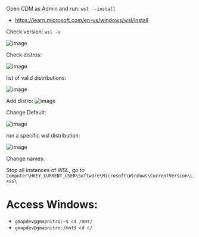 

Open CDM as Admin and run: `wsl --install`

- https://learn.microsoft.com/en-us/windows/wsl/install


Check version: `wsl -v`


![image](https://github.com/geraldotech/CheatSheets/assets/92253544/740f7172-4d96-42b4-8041-1cbcc59141cd)


Check distros: 

![image](https://github.com/geraldotech/CheatSheets/assets/92253544/c4a2cfa1-868c-431d-87b5-4dad8a5db7b4)

list of valid distributions:

![image](https://github.com/geraldotech/CheatSheets/assets/92253544/905662f8-2fe8-4006-b394-0c3e235c5940)

Add distro:
![image](https://github.com/geraldotech/CheatSheets/assets/92253544/87212799-5417-42ae-8bd5-aa05b4752be9)

Change Default:

![image](https://github.com/geraldotech/CheatSheets/assets/92253544/8a82790c-2e0e-4582-9b7c-ad8a285b7d39)

run a specific wsl distribution:

![image](https://github.com/geraldotech/CheatSheets/assets/92253544/2380e2c1-d3db-4782-b346-8ee7ba2b6394)

Change names:

Stop all instances of WSL, go to `Computer\HKEY_CURRENT_USER\Software\Microsoft\Windows\CurrentVersion\Lxss\`


# Access Windows:
- `gmapdev@gmapnitro:~$ cd /mnt/`
- `gmapdev@gmapnitro:/mnt$ cd c/`




